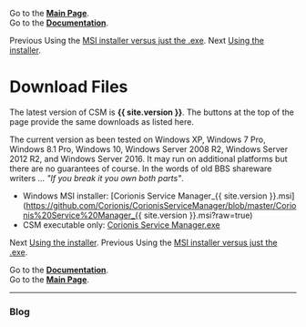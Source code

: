 Go to the [**Main Page**](index).<br/>
Go to the [**Documentation**](help).

Previous Using the [MSI installer versus just the .exe](msi-vs-exe.md).
Next [Using the installer](usinginstaller).

# Download Files
The latest version of CSM is **{{ site.version }}**. The buttons at the top of the page provide the same downloads as listed here.

The current version as been tested on Windows XP, Windows 7 Pro, Windows 8.1 Pro, Windows 10, Windows Server 2008 R2,
Windows Server 2012 R2, and Windows Server 2016. It may run on additional platforms but there are no guarantees
of course. In the words of old BBS shareware writers ... *"If you break it you own both parts"*.

 * Windows MSI installer: [Corionis Service Manager_{{ site.version }}.msi](https://github.com/Corionis/CorionisServiceManager/blob/master/Corionis%20Service%20Manager_{{ site.version }}.msi?raw=true)
 * CSM executable only: [Corionis Service Manager.exe](https://github.com/Corionis/CorionisServiceManager/blob/master/Corionis%20Service%20Manager.exe?raw=true)

Next [Using the installer](usinginstaller).
Previous Using the [MSI installer versus just the .exe](msi-vs-exe.md).

Go to the [**Documentation**](help).<br/>
Go to the [**Main Page**](index).

---

### Blog
